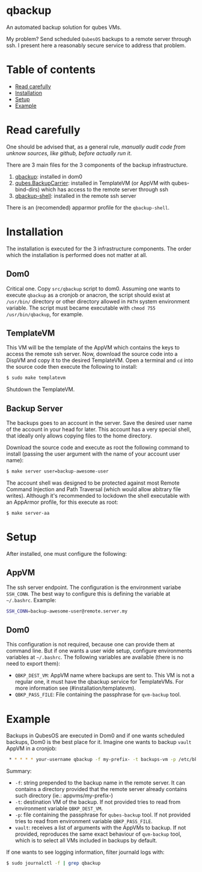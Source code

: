 # qbackup

An automated backup solution for qubes VMs.

My problem? Send scheduled `QubesOS` backups to a remote server through ssh.
I present here a reasonably secure service to address that problem.

# Table of contents

* [Read carefully](#read-carefully)
* [Installation](#installation)
* [Setup](#setup)
* [Example](#example)

# Read carefully

One should be advised that, as a general rule, _manually audit code from unknow sources, like github, before actually run it_.

There are 3 main files for the 3 components of the backup infrastructure.

1. [qbackup](src/qbackup): installed in dom0
2. [qubes.BackupCarrier](src/qubes.BackupCarrier): installed in TemplateVM (or AppVM with qubes-bind-dirs) which has access to the remote server through ssh
3. [qbackup-shell](src/qbackup-shell): installed in the remote ssh server

There is an (recomended) apparmor profile for the `qbackup-shell`.

# Installation

The installation is executed for the 3 infrastructure components. The order which the installation is performed does not matter at all.

## Dom0

Critical one. Copy `src/qbackup` script to dom0. Assuming one wants to execute `qbackup` as a cronjob or anacron, the script should exist at `/usr/bin/` directory or other directory allowed in `PATH` system environment variable. The script must became executable with `chmod 755 /usr/bin/qbackup`, for example.

## TemplateVM

This VM will be the template of the AppVM which contains the keys to access the remote ssh server. Now, download the source code into a DispVM and copy it to the desired TemplateVM. Open a terminal and `cd` into the source code then execute the following to install:

```bash
$ sudo make templatevm
```

Shutdown the TemplateVM.

## Backup Server

The backups goes to an account in the server. Save the desired user name of the account in your head for later. This account has a very special shell, that ideally only allows copying files to the home directory.

Download the source code and execute as root the following command to install (passing the user argument with the name of your account user name):

```bash
$ make server user=backup-awesome-user
```

The account shell was designed to be protected against most Remote Command Injection and Path Traversal (which would allow abitrary file writes). Although it's recommended to lockdown the shell executable with an AppArmor profile, for this execute as root:

```
$ make server-aa
```

# Setup

After installed, one must configure the following:

## AppVM

The ssh server endpoint. The configuration is the environment variabe `SSH_CONN`. The best way to configure this is defining the variable at `~/.bashrc`. Example:

```bash
SSH_CONN=backup-awesome-user@remote.server.my
```

## Dom0

This configuration is not required, because one can provide them at command line. But if one wants a user wide setup, configure environments variables at `~/.bashrc`. The following variables are available (there is no need to export them):

- `QBKP_DEST_VM`: AppVM name where backups are sent to. This VM is not a regular one, it must have the qbackup service for TemplateVMs. For more information see (#installation/templatevm).
- `QBKP_PASS_FILE`: File containing the passphrase for `qvm-backup` tool. 

# Example

Backups in QubesOS are executed in Dom0 and if one wants scheduled backups, Dom0 is the best place for it. Imagine one wants to backup `vault` AppVM in a cronjob:

```bash
 * * * * * your-username qbackup -f my-prefix- -t backups-vm -p /etc/bkp-passphrase.txt vault
```

Summary:

- `-f`: string prepended to the backup name in the remote server. It can contains a directory provided that the remote server already contains such directory (ie.: appvms/my-prefix-)
- `-t`: destination VM of the backup. If not provided tries to read from environment variable `QBKP_DEST_VM`.
- `-p`: file containing the passphrase for `qubes-backup` tool. If not provided tries to read from environment variable `QBKP_PASS_FILE`.
- `vault`: receives a list of arguments with the AppVMs to backup. If not provided, reproduces the same exact behaviour of `qvm-backup` tool, which is to select all VMs included in backups by default.

If one wants to see logging information, filter journald logs with:

```bash
$ sudo journalctl -f | grep qbackup
```

